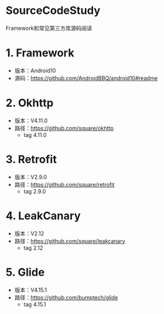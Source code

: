 # SourceCodeStudy
Framework和常见第三方库源码阅读

# 1. Framework
- 版本：Android10
- 源码：https://github.com/AndroidBBQ/android10#readme

# 2. Okhttp
- 版本：V4.11.0
- 路径：https://github.com/square/okhttp
  - tag 4.11.0

# 3. Retrofit
- 版本：V2.9.0
- 路径：https://github.com/square/retrofit
  - tag 2.9.0

# 4. LeakCanary
- 版本：V2.12
- 路径：https://github.com/square/leakcanary
  - tag 2.12
 
# 5. Glide
- 版本：V4.15.1
- 路径：https://github.com/bumptech/glide
  - tag 4.15.1
